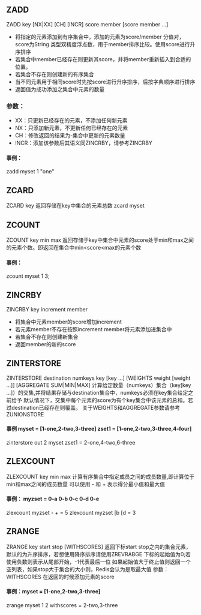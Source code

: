 ## ZADD
ZADD key \[NX|XX\] \[CH\] \[INCR\] score member \[score member ...\]
* 将指定的元素添加到有序集合中，添加的元素为score/member 分值对，score为String 类型双精度浮点数，用于member排序比较。使用score进行升序排序
* 若集合中member已经存在则更新其score，并将member重新插入到合适的位置。
* 若集合不存在则创建新的有序集合
* 当不同元素用于相同score时先按score进行升序排序，后按字典顺序进行排序
* 返回值为成功添加之集合中元素的数量
### 参数：
* XX：只更新已经存在的元素，不添加任何新元素
* NX：只添加新元素，不更新任何已经存在的元素
* CH：修改返回的结果为-集合中更新的元素数量
* INCR：添加该参数后其语义同ZINCRBY，请参考ZINCRBY
#### 事例：
zadd myset 1 "one"
## ZCARD 
ZCARD key
返回存储在key中集合的元素总数
zcard myset
## ZCOUNT
ZCOUNT key min max
返回存储于key中集合中元素的score处于min和max之间的元素个数。即返回在集合中min<score<max的元素个数
#### 事例：
zcount myset 1 3;
## ZINCRBY
ZINCRBY key increment member
* 将集合中元素member的score增加increment
* 若元素member不存在按照increment member将元素添加进集合中
* 若集合不存在则创建新集合
* 返回member的新的score
## ZINTERSTORE
ZINTERSTORE destination numkeys key \[key ...\] \[WEIGHTS weight \[weight ...\]\] \[AGGREGATE SUM|MIN|MAX\]
计算给定数量（numkeys）集合（key\[key ...\]）的交集,并将结果存储与destination集合中，numkeys必须在key集合给定之前给予
默认情况下，交集中每个元素的score为有个key集合中该元素的总和。若过destination已经存在则覆盖。
关于WEIGHTS和AGGREGATE参数请参考ZUNIONSTORE
#### 事例 myset = \[1-one,2-two,3-three\]  zset1 = \[1-one,2-two,3-three,4-four\]
zinterstore out 2 myset zset1 = 2-one,4-two,6-three
## ZLEXCOUNT
ZLEXCOUNT key min max
计算有序集合中指定成员之间的成员数量,即计算位于min和max之间的成员数量
可以使用 - 和 + 表示得分最小值和最大值 
#### 事例： myzset = 0-a 0-b 0-c 0-d 0-e
zlexcount myzset - + = 5
zlexcount myzset \[b \[d = 3
## ZRANGE
ZRANGE key start stop \[WITHSCORES\]
返回下标start stop之内的集合元素，默认的为升序排序，若想使用降序排序请使用ZREVRABGE
下标的起始值为0;若使用负数则表示从尾部开始，-1代表最后一位
如果起始值大于终止值则返回一个空列表，如果stop大于集合的大小则，Redis会认为是取最大值
参数：WITHSCORES 在返回的时候添加元素的score
#### 事例：myset = \[1-one,2-two,3-three\]
zrange myset 1 2 withscores = 2-two,3-three







